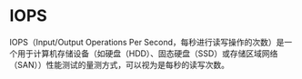 # IOPS

IOPS（Input/Output Operations Per Second，每秒进行读写操作的次数）是一个用于计算机存储设备（如硬盘（HDD）、固态硬盘（SSD）或存储区域网络（SAN））性能测试的量测方式，可以视为是每秒的读写次数。
